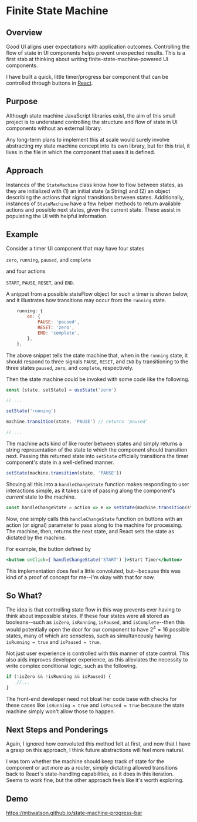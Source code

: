 # Finite State Machine

## Overview

Good UI aligns user expectations with application outcomes. Controlling the flow of state in UI components helps prevent unexpected results. This is a first stab at thinking about writing finite-state-machine-powered UI components.

I have built a quick, little timer/progress bar component that can be controlled through buttons in [React](https://reactjs.com).

## Purpose

Although state machine JavaScript libraries exist, the aim of this small project is to understand controlling the structure and flow of state in UI components without an external library.

Any long-term plans to implement this at scale would surely involve abstracting my state machine concept into its own library, but for this trial, it lives in the file in which the component that uses it is defined.

## Approach

Instances of the `StateMachine` class know how to flow between states, as they are initialized with (1) an initial state (a String) and (2) an object describing the actions that signal transitions between states. Additionally, instances of `StateMachine` have a few helper methods to return available actions and possible next states, given the current state. These assist in populating the UI with helpful information.

## Example

Consider a timer UI component that may have four states

`zero`, `running`, `paused`, and `complete`

and four actions

`START`, `PAUSE`, `RESET`, and `END`.

A snippet from a possible stateFlow object for such a timer is shown below, and it illustrates how transitions may occur from the `running` state.

```js
    running: {
        on: {
            PAUSE: 'paused',
            RESET: 'zero',
            END: 'complete',
        },
    },
```

The above snippet tells the state machine that, when in the `running` state, it should respond to three signals `PAUSE`, `RESET`, and `END` by transitioning to the three states `paused`, `zero`, and `complete`, respectively.

Then the state machine could be invoked with some code like the following.

```js
const [state, setState] = useState('zero')

// ...

setState('running')

machine.transition(state, 'PAUSE') // returns 'paused'

// ...

```

The machine acts kind of like router between states and simply returns a string representation of the state to which the component should transition next. Passing this returned state into `setState` officially transitions the timer component's state in a well-defined manner.

```js
setState(machine.transition(state, 'PAUSE'))
```

Shoving all this into a `handleChangeState` function makes responding to user interactions simple, as it takes care of passing along the component's _current_ state to the machine.

```js
const handleChangeState = action => e => setState(machine.transition(state, action))
```

Now, one simply calls this `handleChangeState` function on buttons with an action (or signal) parameter to pass along to the machine for processing. The machine, then, returns the next state, and React sets the state as dictated by the machine.

For example, the button defined by

```jsx
<button onClick={ handleChangeState('START') }>Start Timer</button>
```

This implementation does feel a little convoluted, but--because this was kind of a proof of concept for me--I'm okay with that for now.

## So What?

The idea is that controlling state flow in this way prevents ever having to think about impossible states. If these four states were all stored as booleans--such as `isZero`, `isRunning`, `isPaused`, and `isComplete`--then this would potentially open the door for our component to have $2^4 = 16$ possible states, many of which are senseless, such as simultaneously having `isRunning = true` and `isPaused = true`.

Not just user experience is controlled with this manner of state control. This also aids improves developer experience, as this alleviates the necessity to write complex conditional logic, such as the following.

```js
if (!isZero && !isRunning && isPaused) {
    //...
}
```

The front-end developer need not bloat her code base with checks for these cases like `isRunning = true` and `isPaused = true` because the state machine simply won't allow those to happen.

## Next Steps and Ponderings

Again, I ignored how convoluted this method felt at first, and now that I have a grasp on this approach, I think future abstractions will feel more natural.

I was torn whether the machine should keep track of state for the component or act more as a router, simply dictating allowed transitions back to React's state-handling capabilities, as it does in this iteration. Seems to work fine, but the other approach feels like it's worth exploring.

## Demo

https://mbwatson.github.io/state-machine-progress-bar

